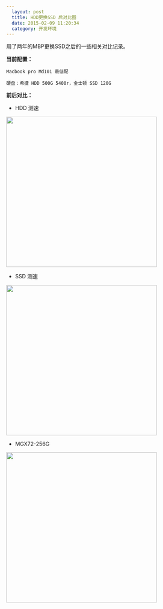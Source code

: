 ```yaml
---
  layout: post
  title: HDD更换SSD 后对比图
  date: 2015-02-09 11:20:34
  category: 开发环境
---
```


用了两年的MBP更换SSD之后的一些相关对比记录。

**当前配置：**

    Macbook pro Md101 最低配
  
    硬盘：希捷 HDD 500G 5400r，金士顿 SSD 120G
    
**前后对比：**

- HDD 测速

<img src="{{basepath}}/img/2015-02-09/hdd_dst.png" width="400">

- SSD 测速

<img src="{{basepath}}/img/2015-02-09/ssd_dst.jpg" width="400">

- MGX72-256G

<img src="{{basepath}}/img/2015-02-09/mgx72_256g.jpg" width="400">
